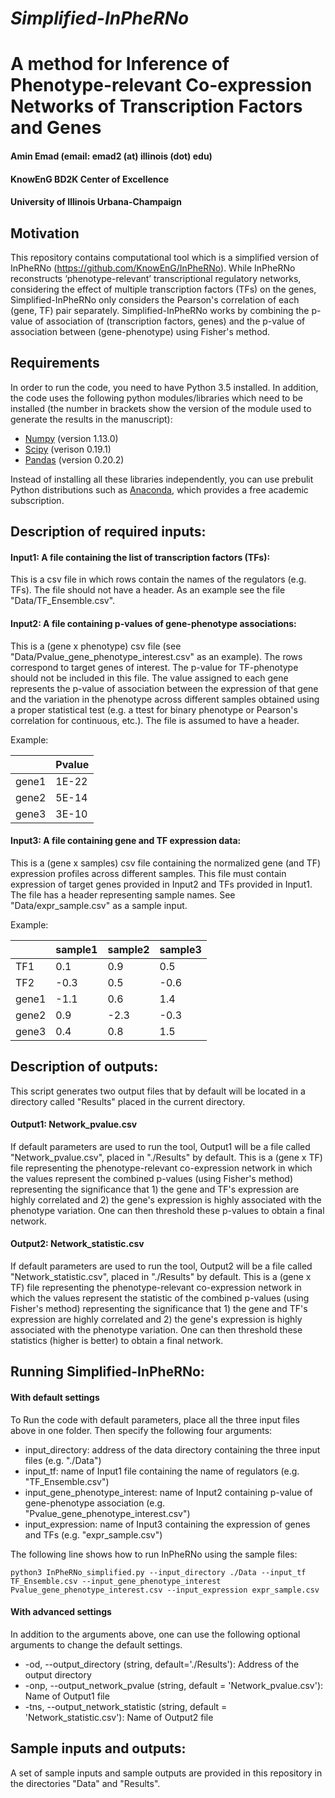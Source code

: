 
# *Simplified-InPheRNo* 
# A method for Inference of Phenotype-relevant Co-expression Networks of Transcription Factors and Genes
#### Amin Emad (email: emad2 (at) illinois (dot) edu)
#### KnowEnG BD2K Center of Excellence
#### University of Illinois Urbana-Champaign


## Motivation
This repository contains computational tool which is a simplified version of InPheRNo (https://github.com/KnowEnG/InPheRNo). While InPheRNo reconstructs ‘phenotype-relevant’ transcriptional regulatory networks, considering the effect of multiple transcription factors (TFs) on the genes, Simplified-InPheRNo only considers the Pearson's correlation of each (gene, TF) pair separately. Simplified-InPheRNo works by combining the p-value of association of (transcription factors, genes) and the p-value of association between (gene-phenotype) using Fisher's method.

## Requirements

In order to run the code, you need to have Python 3.5 installed. In addition, the code uses the following python modules/libraries which need to be installed (the number in brackets show the version of the module used to generate the results in the manuscript):
- [Numpy](http://www.numpy.org/) (version 1.13.0)
- [Scipy](https://www.scipy.org/) (verison 0.19.1)
- [Pandas](http://pandas.pydata.org/) (version 0.20.2)

Instead of installing all these libraries independently, you can use prebulit Python distributions such as [Anaconda](https://www.continuum.io/downloads), which provides a free academic subscription. 


## Description of required inputs:
#### Input1: A file containing the list of transcription factors (TFs):
This is a csv file in which rows contain the names of the regulators (e.g. TFs). The file should not have a header. As an example see the file "Data/TF_Ensemble.csv". 

#### Input2: A file containing p-values of gene-phenotype associations:
This is a (gene x phenotype) csv file (see "Data/Pvalue_gene_phenotype_interest.csv" as an example). The rows correspond to target genes of interest. The p-value for TF-phenotype should not be included in this file. The value assigned to each gene represents the p-value of association between the expression of that gene and the variation in the phenotype across different samples obtained using a proper statistical test (e.g. a ttest for binary phenotype or Pearson's correlation for continuous, etc.). The file is assumed to have a header. 

Example:

|  | Pvalue |
| :--- | :--- |
| gene1 | 1E-22 |  
| gene2 | 5E-14 |
| gene3 | 3E-10 |

#### Input3: A file containing gene and TF expression data:
This is a (gene x samples) csv file containing the normalized gene (and TF) expression profiles across different samples. This file must contain expression of target genes provided in Input2 and TFs provided in Input1. The file has a header representing sample names. See "Data/expr_sample.csv" as a sample input.  

Example:

|  | sample1 | sample2 | sample3 |
| :--- | :--- | :--- | :--- |
| TF1 | 0.1 | 0.9 | 0.5 |
| TF2 | -0.3 | 0.5 | -0.6 |
| gene1 | -1.1 | 0.6 | 1.4 |
| gene2 | 0.9 | -2.3 | -0.3 |
| gene3 | 0.4 | 0.8 | 1.5 |
 
## Description of outputs:
This script generates two output files that by default will be located in a directory called "Results" placed in the current directory. 

#### Output1: Network_pvalue.csv
If default parameters are used to run the tool, Output1 will be a file called "Network_pvalue.csv", placed in "./Results" by default. This is a (gene x TF) file representing the phenotype-relevant co-expression network in which the values represent the combined p-values (using Fisher's method) representing the significance that 1) the gene and TF's expression are highly correlated and 2) the gene's expression is highly associated with the phenotype variation. One can then threshold these p-values to obtain a final network. 

#### Output2: Network_statistic.csv
If default parameters are used to run the tool, Output2 will be a file called "Network_statistic.csv", placed in "./Results" by default. This is a (gene x TF) file representing the phenotype-relevant co-expression network in which the values represent the statistic of the combined p-values (using Fisher's method) representing the significance that 1) the gene and TF's expression are highly correlated and 2) the gene's expression is highly associated with the phenotype variation. One can then threshold these statistics (higher is better) to obtain a final network. 

## Running Simplified-InPheRNo:
#### With default settings
To Run the code with default parameters, place all the three input files above in one folder. Then specify the following four arguments:
- input_directory: address of the data directory containing the three input files (e.g. "./Data")
- input_tf: name of Input1 file containing the name of regulators (e.g. "TF_Ensemble.csv")
- input_gene_phenotype_interest: name of Input2 containing p-value of gene-phenotype association (e.g. "Pvalue_gene_phenotype_interest.csv")
- input_expression: name of Input3 containing the expression of genes and TFs (e.g. "expr_sample.csv")

The following line shows how to run InPheRNo using the sample files:
```
python3 InPheRNo_simplified.py --input_directory ./Data --input_tf TF_Ensemble.csv --input_gene_phenotype_interest Pvalue_gene_phenotype_interest.csv --input_expression expr_sample.csv
```

#### With advanced settings
In addition to the arguments above, one can use the following optional arguments to change the default settings.
- -od, --output_directory (string, default='./Results'): Address of the output directory
- -onp, --output_network_pvalue (string, default = 'Network_pvalue.csv'): Name of Output1 file
- -tns, --output_network_statistic (string, default = 'Network_statistic.csv'): Name of Output2 file


## Sample inputs and outputs:
A set of sample inputs and sample outputs are provided in this repository in the directories "Data" and "Results". 
